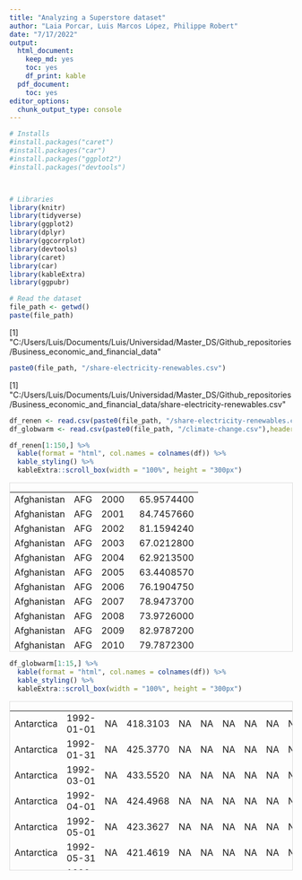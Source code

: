 ```yaml
---
title: "Analyzing a Superstore dataset"
author: "Laia Porcar, Luis Marcos López, Philippe Robert"
date: "7/17/2022"
output:
  html_document:
    keep_md: yes
    toc: yes
    df_print: kable
  pdf_document:
    toc: yes
editor_options:
  chunk_output_type: console
---
```






```r
# Installs
#install.packages("caret")
#install.packages("car")
#install.packages("ggplot2")
#install.packages("devtools")



# Libraries
library(knitr)
library(tidyverse)
library(ggplot2)
library(dplyr)
library(ggcorrplot)
library(devtools) 
library(caret)
library(car)
library(kableExtra)
library(ggpubr)
```




```r
# Read the dataset
file_path <- getwd()
paste(file_path)
```

[1] "C:/Users/Luis/Documents/Luis/Universidad/Master_DS/Github_repositories/Business_economic_and_financial_data"

```r
paste0(file_path, "/share-electricity-renewables.csv")
```

[1] "C:/Users/Luis/Documents/Luis/Universidad/Master_DS/Github_repositories/Business_economic_and_financial_data/share-electricity-renewables.csv"

```r
df_renen <- read.csv(paste0(file_path, "/share-electricity-renewables.csv"),header=TRUE)
df_globwarm <- read.csv(paste0(file_path, "/climate-change.csv"),header=TRUE)

df_renen[1:150,] %>%
  kable(format = "html", col.names = colnames(df)) %>%
  kable_styling() %>%
  kableExtra::scroll_box(width = "100%", height = "300px")
```

<div style="border: 1px solid #ddd; padding: 0px; overflow-y: scroll; height:300px; overflow-x: scroll; width:100%; "><table class="table" style="margin-left: auto; margin-right: auto;">
<tbody>
  <tr>
   <td style="text-align:left;"> Afghanistan </td>
   <td style="text-align:left;"> AFG </td>
   <td style="text-align:right;"> 2000 </td>
   <td style="text-align:right;"> 65.9574400 </td>
  </tr>
  <tr>
   <td style="text-align:left;"> Afghanistan </td>
   <td style="text-align:left;"> AFG </td>
   <td style="text-align:right;"> 2001 </td>
   <td style="text-align:right;"> 84.7457660 </td>
  </tr>
  <tr>
   <td style="text-align:left;"> Afghanistan </td>
   <td style="text-align:left;"> AFG </td>
   <td style="text-align:right;"> 2002 </td>
   <td style="text-align:right;"> 81.1594240 </td>
  </tr>
  <tr>
   <td style="text-align:left;"> Afghanistan </td>
   <td style="text-align:left;"> AFG </td>
   <td style="text-align:right;"> 2003 </td>
   <td style="text-align:right;"> 67.0212800 </td>
  </tr>
  <tr>
   <td style="text-align:left;"> Afghanistan </td>
   <td style="text-align:left;"> AFG </td>
   <td style="text-align:right;"> 2004 </td>
   <td style="text-align:right;"> 62.9213500 </td>
  </tr>
  <tr>
   <td style="text-align:left;"> Afghanistan </td>
   <td style="text-align:left;"> AFG </td>
   <td style="text-align:right;"> 2005 </td>
   <td style="text-align:right;"> 63.4408570 </td>
  </tr>
  <tr>
   <td style="text-align:left;"> Afghanistan </td>
   <td style="text-align:left;"> AFG </td>
   <td style="text-align:right;"> 2006 </td>
   <td style="text-align:right;"> 76.1904750 </td>
  </tr>
  <tr>
   <td style="text-align:left;"> Afghanistan </td>
   <td style="text-align:left;"> AFG </td>
   <td style="text-align:right;"> 2007 </td>
   <td style="text-align:right;"> 78.9473700 </td>
  </tr>
  <tr>
   <td style="text-align:left;"> Afghanistan </td>
   <td style="text-align:left;"> AFG </td>
   <td style="text-align:right;"> 2008 </td>
   <td style="text-align:right;"> 73.9726000 </td>
  </tr>
  <tr>
   <td style="text-align:left;"> Afghanistan </td>
   <td style="text-align:left;"> AFG </td>
   <td style="text-align:right;"> 2009 </td>
   <td style="text-align:right;"> 82.9787200 </td>
  </tr>
  <tr>
   <td style="text-align:left;"> Afghanistan </td>
   <td style="text-align:left;"> AFG </td>
   <td style="text-align:right;"> 2010 </td>
   <td style="text-align:right;"> 79.7872300 </td>
  </tr>
  <tr>
   <td style="text-align:left;"> Afghanistan </td>
   <td style="text-align:left;"> AFG </td>
   <td style="text-align:right;"> 2011 </td>
   <td style="text-align:right;"> 76.9230900 </td>
  </tr>
  <tr>
   <td style="text-align:left;"> Afghanistan </td>
   <td style="text-align:left;"> AFG </td>
   <td style="text-align:right;"> 2012 </td>
   <td style="text-align:right;"> 84.0909100 </td>
  </tr>
  <tr>
   <td style="text-align:left;"> Afghanistan </td>
   <td style="text-align:left;"> AFG </td>
   <td style="text-align:right;"> 2013 </td>
   <td style="text-align:right;"> 80.1801760 </td>
  </tr>
  <tr>
   <td style="text-align:left;"> Afghanistan </td>
   <td style="text-align:left;"> AFG </td>
   <td style="text-align:right;"> 2014 </td>
   <td style="text-align:right;"> 86.2069000 </td>
  </tr>
  <tr>
   <td style="text-align:left;"> Afghanistan </td>
   <td style="text-align:left;"> AFG </td>
   <td style="text-align:right;"> 2015 </td>
   <td style="text-align:right;"> 87.2881400 </td>
  </tr>
  <tr>
   <td style="text-align:left;"> Afghanistan </td>
   <td style="text-align:left;"> AFG </td>
   <td style="text-align:right;"> 2016 </td>
   <td style="text-align:right;"> 87.6032940 </td>
  </tr>
  <tr>
   <td style="text-align:left;"> Afghanistan </td>
   <td style="text-align:left;"> AFG </td>
   <td style="text-align:right;"> 2017 </td>
   <td style="text-align:right;"> 85.8267750 </td>
  </tr>
  <tr>
   <td style="text-align:left;"> Afghanistan </td>
   <td style="text-align:left;"> AFG </td>
   <td style="text-align:right;"> 2018 </td>
   <td style="text-align:right;"> 82.9059800 </td>
  </tr>
  <tr>
   <td style="text-align:left;"> Afghanistan </td>
   <td style="text-align:left;"> AFG </td>
   <td style="text-align:right;"> 2019 </td>
   <td style="text-align:right;"> 83.0188750 </td>
  </tr>
  <tr>
   <td style="text-align:left;"> Afghanistan </td>
   <td style="text-align:left;"> AFG </td>
   <td style="text-align:right;"> 2020 </td>
   <td style="text-align:right;"> 84.6153900 </td>
  </tr>
  <tr>
   <td style="text-align:left;"> Africa </td>
   <td style="text-align:left;">  </td>
   <td style="text-align:right;"> 1985 </td>
   <td style="text-align:right;"> 19.1974540 </td>
  </tr>
  <tr>
   <td style="text-align:left;"> Africa </td>
   <td style="text-align:left;">  </td>
   <td style="text-align:right;"> 1986 </td>
   <td style="text-align:right;"> 19.1790120 </td>
  </tr>
  <tr>
   <td style="text-align:left;"> Africa </td>
   <td style="text-align:left;">  </td>
   <td style="text-align:right;"> 1987 </td>
   <td style="text-align:right;"> 17.7387240 </td>
  </tr>
  <tr>
   <td style="text-align:left;"> Africa </td>
   <td style="text-align:left;">  </td>
   <td style="text-align:right;"> 1988 </td>
   <td style="text-align:right;"> 18.3610740 </td>
  </tr>
  <tr>
   <td style="text-align:left;"> Africa </td>
   <td style="text-align:left;">  </td>
   <td style="text-align:right;"> 1989 </td>
   <td style="text-align:right;"> 18.5532740 </td>
  </tr>
  <tr>
   <td style="text-align:left;"> Africa </td>
   <td style="text-align:left;">  </td>
   <td style="text-align:right;"> 1990 </td>
   <td style="text-align:right;"> 18.2072850 </td>
  </tr>
  <tr>
   <td style="text-align:left;"> Africa </td>
   <td style="text-align:left;">  </td>
   <td style="text-align:right;"> 1991 </td>
   <td style="text-align:right;"> 18.9173150 </td>
  </tr>
  <tr>
   <td style="text-align:left;"> Africa </td>
   <td style="text-align:left;">  </td>
   <td style="text-align:right;"> 1992 </td>
   <td style="text-align:right;"> 17.9012010 </td>
  </tr>
  <tr>
   <td style="text-align:left;"> Africa </td>
   <td style="text-align:left;">  </td>
   <td style="text-align:right;"> 1993 </td>
   <td style="text-align:right;"> 16.9915700 </td>
  </tr>
  <tr>
   <td style="text-align:left;"> Africa </td>
   <td style="text-align:left;">  </td>
   <td style="text-align:right;"> 1994 </td>
   <td style="text-align:right;"> 16.6308210 </td>
  </tr>
  <tr>
   <td style="text-align:left;"> Africa </td>
   <td style="text-align:left;">  </td>
   <td style="text-align:right;"> 1995 </td>
   <td style="text-align:right;"> 16.7589260 </td>
  </tr>
  <tr>
   <td style="text-align:left;"> Africa </td>
   <td style="text-align:left;">  </td>
   <td style="text-align:right;"> 1996 </td>
   <td style="text-align:right;"> 16.6342960 </td>
  </tr>
  <tr>
   <td style="text-align:left;"> Africa </td>
   <td style="text-align:left;">  </td>
   <td style="text-align:right;"> 1997 </td>
   <td style="text-align:right;"> 16.2721350 </td>
  </tr>
  <tr>
   <td style="text-align:left;"> Africa </td>
   <td style="text-align:left;">  </td>
   <td style="text-align:right;"> 1998 </td>
   <td style="text-align:right;"> 16.8194480 </td>
  </tr>
  <tr>
   <td style="text-align:left;"> Africa </td>
   <td style="text-align:left;">  </td>
   <td style="text-align:right;"> 1999 </td>
   <td style="text-align:right;"> 17.2940860 </td>
  </tr>
  <tr>
   <td style="text-align:left;"> Africa </td>
   <td style="text-align:left;">  </td>
   <td style="text-align:right;"> 2000 </td>
   <td style="text-align:right;"> 17.6545260 </td>
  </tr>
  <tr>
   <td style="text-align:left;"> Africa </td>
   <td style="text-align:left;">  </td>
   <td style="text-align:right;"> 2001 </td>
   <td style="text-align:right;"> 18.2166460 </td>
  </tr>
  <tr>
   <td style="text-align:left;"> Africa </td>
   <td style="text-align:left;">  </td>
   <td style="text-align:right;"> 2002 </td>
   <td style="text-align:right;"> 18.0019000 </td>
  </tr>
  <tr>
   <td style="text-align:left;"> Africa </td>
   <td style="text-align:left;">  </td>
   <td style="text-align:right;"> 2003 </td>
   <td style="text-align:right;"> 16.8457780 </td>
  </tr>
  <tr>
   <td style="text-align:left;"> Africa </td>
   <td style="text-align:left;">  </td>
   <td style="text-align:right;"> 2004 </td>
   <td style="text-align:right;"> 16.8254180 </td>
  </tr>
  <tr>
   <td style="text-align:left;"> Africa </td>
   <td style="text-align:left;">  </td>
   <td style="text-align:right;"> 2005 </td>
   <td style="text-align:right;"> 16.5328200 </td>
  </tr>
  <tr>
   <td style="text-align:left;"> Africa </td>
   <td style="text-align:left;">  </td>
   <td style="text-align:right;"> 2006 </td>
   <td style="text-align:right;"> 16.4986040 </td>
  </tr>
  <tr>
   <td style="text-align:left;"> Africa </td>
   <td style="text-align:left;">  </td>
   <td style="text-align:right;"> 2007 </td>
   <td style="text-align:right;"> 16.2771700 </td>
  </tr>
  <tr>
   <td style="text-align:left;"> Africa </td>
   <td style="text-align:left;">  </td>
   <td style="text-align:right;"> 2008 </td>
   <td style="text-align:right;"> 16.2968650 </td>
  </tr>
  <tr>
   <td style="text-align:left;"> Africa </td>
   <td style="text-align:left;">  </td>
   <td style="text-align:right;"> 2009 </td>
   <td style="text-align:right;"> 16.6334820 </td>
  </tr>
  <tr>
   <td style="text-align:left;"> Africa </td>
   <td style="text-align:left;">  </td>
   <td style="text-align:right;"> 2010 </td>
   <td style="text-align:right;"> 16.9411870 </td>
  </tr>
  <tr>
   <td style="text-align:left;"> Africa </td>
   <td style="text-align:left;">  </td>
   <td style="text-align:right;"> 2011 </td>
   <td style="text-align:right;"> 17.0357760 </td>
  </tr>
  <tr>
   <td style="text-align:left;"> Africa </td>
   <td style="text-align:left;">  </td>
   <td style="text-align:right;"> 2012 </td>
   <td style="text-align:right;"> 16.4390180 </td>
  </tr>
  <tr>
   <td style="text-align:left;"> Africa </td>
   <td style="text-align:left;">  </td>
   <td style="text-align:right;"> 2013 </td>
   <td style="text-align:right;"> 16.9646400 </td>
  </tr>
  <tr>
   <td style="text-align:left;"> Africa </td>
   <td style="text-align:left;">  </td>
   <td style="text-align:right;"> 2014 </td>
   <td style="text-align:right;"> 17.7263160 </td>
  </tr>
  <tr>
   <td style="text-align:left;"> Africa </td>
   <td style="text-align:left;">  </td>
   <td style="text-align:right;"> 2015 </td>
   <td style="text-align:right;"> 17.6801720 </td>
  </tr>
  <tr>
   <td style="text-align:left;"> Africa </td>
   <td style="text-align:left;">  </td>
   <td style="text-align:right;"> 2016 </td>
   <td style="text-align:right;"> 17.6496770 </td>
  </tr>
  <tr>
   <td style="text-align:left;"> Africa </td>
   <td style="text-align:left;">  </td>
   <td style="text-align:right;"> 2017 </td>
   <td style="text-align:right;"> 18.6536710 </td>
  </tr>
  <tr>
   <td style="text-align:left;"> Africa </td>
   <td style="text-align:left;">  </td>
   <td style="text-align:right;"> 2018 </td>
   <td style="text-align:right;"> 19.7232480 </td>
  </tr>
  <tr>
   <td style="text-align:left;"> Africa </td>
   <td style="text-align:left;">  </td>
   <td style="text-align:right;"> 2019 </td>
   <td style="text-align:right;"> 20.7351440 </td>
  </tr>
  <tr>
   <td style="text-align:left;"> Africa </td>
   <td style="text-align:left;">  </td>
   <td style="text-align:right;"> 2020 </td>
   <td style="text-align:right;"> 22.4307400 </td>
  </tr>
  <tr>
   <td style="text-align:left;"> Africa </td>
   <td style="text-align:left;">  </td>
   <td style="text-align:right;"> 2021 </td>
   <td style="text-align:right;"> 22.5492200 </td>
  </tr>
  <tr>
   <td style="text-align:left;"> Africa (BP) </td>
   <td style="text-align:left;">  </td>
   <td style="text-align:right;"> 1985 </td>
   <td style="text-align:right;"> 19.1974540 </td>
  </tr>
  <tr>
   <td style="text-align:left;"> Africa (BP) </td>
   <td style="text-align:left;">  </td>
   <td style="text-align:right;"> 1986 </td>
   <td style="text-align:right;"> 19.1790140 </td>
  </tr>
  <tr>
   <td style="text-align:left;"> Africa (BP) </td>
   <td style="text-align:left;">  </td>
   <td style="text-align:right;"> 1987 </td>
   <td style="text-align:right;"> 17.7387240 </td>
  </tr>
  <tr>
   <td style="text-align:left;"> Africa (BP) </td>
   <td style="text-align:left;">  </td>
   <td style="text-align:right;"> 1988 </td>
   <td style="text-align:right;"> 18.3610780 </td>
  </tr>
  <tr>
   <td style="text-align:left;"> Africa (BP) </td>
   <td style="text-align:left;">  </td>
   <td style="text-align:right;"> 1989 </td>
   <td style="text-align:right;"> 18.5532740 </td>
  </tr>
  <tr>
   <td style="text-align:left;"> Africa (BP) </td>
   <td style="text-align:left;">  </td>
   <td style="text-align:right;"> 1990 </td>
   <td style="text-align:right;"> 18.2072850 </td>
  </tr>
  <tr>
   <td style="text-align:left;"> Africa (BP) </td>
   <td style="text-align:left;">  </td>
   <td style="text-align:right;"> 1991 </td>
   <td style="text-align:right;"> 18.9173150 </td>
  </tr>
  <tr>
   <td style="text-align:left;"> Africa (BP) </td>
   <td style="text-align:left;">  </td>
   <td style="text-align:right;"> 1992 </td>
   <td style="text-align:right;"> 17.9012010 </td>
  </tr>
  <tr>
   <td style="text-align:left;"> Africa (BP) </td>
   <td style="text-align:left;">  </td>
   <td style="text-align:right;"> 1993 </td>
   <td style="text-align:right;"> 16.9915680 </td>
  </tr>
  <tr>
   <td style="text-align:left;"> Africa (BP) </td>
   <td style="text-align:left;">  </td>
   <td style="text-align:right;"> 1994 </td>
   <td style="text-align:right;"> 16.6308210 </td>
  </tr>
  <tr>
   <td style="text-align:left;"> Africa (BP) </td>
   <td style="text-align:left;">  </td>
   <td style="text-align:right;"> 1995 </td>
   <td style="text-align:right;"> 16.7589260 </td>
  </tr>
  <tr>
   <td style="text-align:left;"> Africa (BP) </td>
   <td style="text-align:left;">  </td>
   <td style="text-align:right;"> 1996 </td>
   <td style="text-align:right;"> 16.6342960 </td>
  </tr>
  <tr>
   <td style="text-align:left;"> Africa (BP) </td>
   <td style="text-align:left;">  </td>
   <td style="text-align:right;"> 1997 </td>
   <td style="text-align:right;"> 16.2721350 </td>
  </tr>
  <tr>
   <td style="text-align:left;"> Africa (BP) </td>
   <td style="text-align:left;">  </td>
   <td style="text-align:right;"> 1998 </td>
   <td style="text-align:right;"> 16.8194470 </td>
  </tr>
  <tr>
   <td style="text-align:left;"> Africa (BP) </td>
   <td style="text-align:left;">  </td>
   <td style="text-align:right;"> 1999 </td>
   <td style="text-align:right;"> 17.2940860 </td>
  </tr>
  <tr>
   <td style="text-align:left;"> Africa (BP) </td>
   <td style="text-align:left;">  </td>
   <td style="text-align:right;"> 2000 </td>
   <td style="text-align:right;"> 17.6545260 </td>
  </tr>
  <tr>
   <td style="text-align:left;"> Africa (BP) </td>
   <td style="text-align:left;">  </td>
   <td style="text-align:right;"> 2001 </td>
   <td style="text-align:right;"> 18.2166480 </td>
  </tr>
  <tr>
   <td style="text-align:left;"> Africa (BP) </td>
   <td style="text-align:left;">  </td>
   <td style="text-align:right;"> 2002 </td>
   <td style="text-align:right;"> 18.0019000 </td>
  </tr>
  <tr>
   <td style="text-align:left;"> Africa (BP) </td>
   <td style="text-align:left;">  </td>
   <td style="text-align:right;"> 2003 </td>
   <td style="text-align:right;"> 16.8457760 </td>
  </tr>
  <tr>
   <td style="text-align:left;"> Africa (BP) </td>
   <td style="text-align:left;">  </td>
   <td style="text-align:right;"> 2004 </td>
   <td style="text-align:right;"> 16.8254180 </td>
  </tr>
  <tr>
   <td style="text-align:left;"> Africa (BP) </td>
   <td style="text-align:left;">  </td>
   <td style="text-align:right;"> 2005 </td>
   <td style="text-align:right;"> 16.5328180 </td>
  </tr>
  <tr>
   <td style="text-align:left;"> Africa (BP) </td>
   <td style="text-align:left;">  </td>
   <td style="text-align:right;"> 2006 </td>
   <td style="text-align:right;"> 16.4986040 </td>
  </tr>
  <tr>
   <td style="text-align:left;"> Africa (BP) </td>
   <td style="text-align:left;">  </td>
   <td style="text-align:right;"> 2007 </td>
   <td style="text-align:right;"> 16.2771700 </td>
  </tr>
  <tr>
   <td style="text-align:left;"> Africa (BP) </td>
   <td style="text-align:left;">  </td>
   <td style="text-align:right;"> 2008 </td>
   <td style="text-align:right;"> 16.2968650 </td>
  </tr>
  <tr>
   <td style="text-align:left;"> Africa (BP) </td>
   <td style="text-align:left;">  </td>
   <td style="text-align:right;"> 2009 </td>
   <td style="text-align:right;"> 16.6334800 </td>
  </tr>
  <tr>
   <td style="text-align:left;"> Africa (BP) </td>
   <td style="text-align:left;">  </td>
   <td style="text-align:right;"> 2010 </td>
   <td style="text-align:right;"> 16.9411870 </td>
  </tr>
  <tr>
   <td style="text-align:left;"> Africa (BP) </td>
   <td style="text-align:left;">  </td>
   <td style="text-align:right;"> 2011 </td>
   <td style="text-align:right;"> 17.0357780 </td>
  </tr>
  <tr>
   <td style="text-align:left;"> Africa (BP) </td>
   <td style="text-align:left;">  </td>
   <td style="text-align:right;"> 2012 </td>
   <td style="text-align:right;"> 16.4390180 </td>
  </tr>
  <tr>
   <td style="text-align:left;"> Africa (BP) </td>
   <td style="text-align:left;">  </td>
   <td style="text-align:right;"> 2013 </td>
   <td style="text-align:right;"> 16.9646380 </td>
  </tr>
  <tr>
   <td style="text-align:left;"> Africa (BP) </td>
   <td style="text-align:left;">  </td>
   <td style="text-align:right;"> 2014 </td>
   <td style="text-align:right;"> 17.7263160 </td>
  </tr>
  <tr>
   <td style="text-align:left;"> Africa (BP) </td>
   <td style="text-align:left;">  </td>
   <td style="text-align:right;"> 2015 </td>
   <td style="text-align:right;"> 17.6801720 </td>
  </tr>
  <tr>
   <td style="text-align:left;"> Africa (BP) </td>
   <td style="text-align:left;">  </td>
   <td style="text-align:right;"> 2016 </td>
   <td style="text-align:right;"> 17.6496800 </td>
  </tr>
  <tr>
   <td style="text-align:left;"> Africa (BP) </td>
   <td style="text-align:left;">  </td>
   <td style="text-align:right;"> 2017 </td>
   <td style="text-align:right;"> 18.6536730 </td>
  </tr>
  <tr>
   <td style="text-align:left;"> Africa (BP) </td>
   <td style="text-align:left;">  </td>
   <td style="text-align:right;"> 2018 </td>
   <td style="text-align:right;"> 19.7232480 </td>
  </tr>
  <tr>
   <td style="text-align:left;"> Africa (BP) </td>
   <td style="text-align:left;">  </td>
   <td style="text-align:right;"> 2019 </td>
   <td style="text-align:right;"> 20.7351460 </td>
  </tr>
  <tr>
   <td style="text-align:left;"> Africa (BP) </td>
   <td style="text-align:left;">  </td>
   <td style="text-align:right;"> 2020 </td>
   <td style="text-align:right;"> 22.4307400 </td>
  </tr>
  <tr>
   <td style="text-align:left;"> Africa (BP) </td>
   <td style="text-align:left;">  </td>
   <td style="text-align:right;"> 2021 </td>
   <td style="text-align:right;"> 22.5492200 </td>
  </tr>
  <tr>
   <td style="text-align:left;"> Albania </td>
   <td style="text-align:left;"> ALB </td>
   <td style="text-align:right;"> 1990 </td>
   <td style="text-align:right;"> 86.3636400 </td>
  </tr>
  <tr>
   <td style="text-align:left;"> Albania </td>
   <td style="text-align:left;"> ALB </td>
   <td style="text-align:right;"> 1991 </td>
   <td style="text-align:right;"> 92.1466000 </td>
  </tr>
  <tr>
   <td style="text-align:left;"> Albania </td>
   <td style="text-align:left;"> ALB </td>
   <td style="text-align:right;"> 1992 </td>
   <td style="text-align:right;"> 95.0000000 </td>
  </tr>
  <tr>
   <td style="text-align:left;"> Albania </td>
   <td style="text-align:left;"> ALB </td>
   <td style="text-align:right;"> 1993 </td>
   <td style="text-align:right;"> 93.7677100 </td>
  </tr>
  <tr>
   <td style="text-align:left;"> Albania </td>
   <td style="text-align:left;"> ALB </td>
   <td style="text-align:right;"> 1994 </td>
   <td style="text-align:right;"> 95.6852800 </td>
  </tr>
  <tr>
   <td style="text-align:left;"> Albania </td>
   <td style="text-align:left;"> ALB </td>
   <td style="text-align:right;"> 1995 </td>
   <td style="text-align:right;"> 93.9597300 </td>
  </tr>
  <tr>
   <td style="text-align:left;"> Albania </td>
   <td style="text-align:left;"> ALB </td>
   <td style="text-align:right;"> 1996 </td>
   <td style="text-align:right;"> 95.6594400 </td>
  </tr>
  <tr>
   <td style="text-align:left;"> Albania </td>
   <td style="text-align:left;"> ALB </td>
   <td style="text-align:right;"> 1997 </td>
   <td style="text-align:right;"> 96.1759100 </td>
  </tr>
  <tr>
   <td style="text-align:left;"> Albania </td>
   <td style="text-align:left;"> ALB </td>
   <td style="text-align:right;"> 1998 </td>
   <td style="text-align:right;"> 96.2818000 </td>
  </tr>
  <tr>
   <td style="text-align:left;"> Albania </td>
   <td style="text-align:left;"> ALB </td>
   <td style="text-align:right;"> 1999 </td>
   <td style="text-align:right;"> 97.4169700 </td>
  </tr>
  <tr>
   <td style="text-align:left;"> Albania </td>
   <td style="text-align:left;"> ALB </td>
   <td style="text-align:right;"> 2000 </td>
   <td style="text-align:right;"> 96.2264200 </td>
  </tr>
  <tr>
   <td style="text-align:left;"> Albania </td>
   <td style="text-align:left;"> ALB </td>
   <td style="text-align:right;"> 2001 </td>
   <td style="text-align:right;"> 95.4423600 </td>
  </tr>
  <tr>
   <td style="text-align:left;"> Albania </td>
   <td style="text-align:left;"> ALB </td>
   <td style="text-align:right;"> 2002 </td>
   <td style="text-align:right;"> 93.8502660 </td>
  </tr>
  <tr>
   <td style="text-align:left;"> Albania </td>
   <td style="text-align:left;"> ALB </td>
   <td style="text-align:right;"> 2003 </td>
   <td style="text-align:right;"> 97.8000000 </td>
  </tr>
  <tr>
   <td style="text-align:left;"> Albania </td>
   <td style="text-align:left;"> ALB </td>
   <td style="text-align:right;"> 2004 </td>
   <td style="text-align:right;"> 97.5044560 </td>
  </tr>
  <tr>
   <td style="text-align:left;"> Albania </td>
   <td style="text-align:left;"> ALB </td>
   <td style="text-align:right;"> 2005 </td>
   <td style="text-align:right;"> 98.7132340 </td>
  </tr>
  <tr>
   <td style="text-align:left;"> Albania </td>
   <td style="text-align:left;"> ALB </td>
   <td style="text-align:right;"> 2006 </td>
   <td style="text-align:right;"> 98.3695700 </td>
  </tr>
  <tr>
   <td style="text-align:left;"> Albania </td>
   <td style="text-align:left;"> ALB </td>
   <td style="text-align:right;"> 2007 </td>
   <td style="text-align:right;"> 97.5524500 </td>
  </tr>
  <tr>
   <td style="text-align:left;"> Albania </td>
   <td style="text-align:left;"> ALB </td>
   <td style="text-align:right;"> 2008 </td>
   <td style="text-align:right;"> 100.0000000 </td>
  </tr>
  <tr>
   <td style="text-align:left;"> Albania </td>
   <td style="text-align:left;"> ALB </td>
   <td style="text-align:right;"> 2009 </td>
   <td style="text-align:right;"> 100.0000000 </td>
  </tr>
  <tr>
   <td style="text-align:left;"> Albania </td>
   <td style="text-align:left;"> ALB </td>
   <td style="text-align:right;"> 2010 </td>
   <td style="text-align:right;"> 100.0000000 </td>
  </tr>
  <tr>
   <td style="text-align:left;"> Albania </td>
   <td style="text-align:left;"> ALB </td>
   <td style="text-align:right;"> 2011 </td>
   <td style="text-align:right;"> 98.5680160 </td>
  </tr>
  <tr>
   <td style="text-align:left;"> Albania </td>
   <td style="text-align:left;"> ALB </td>
   <td style="text-align:right;"> 2012 </td>
   <td style="text-align:right;"> 100.0000000 </td>
  </tr>
  <tr>
   <td style="text-align:left;"> Albania </td>
   <td style="text-align:left;"> ALB </td>
   <td style="text-align:right;"> 2013 </td>
   <td style="text-align:right;"> 100.0000000 </td>
  </tr>
  <tr>
   <td style="text-align:left;"> Albania </td>
   <td style="text-align:left;"> ALB </td>
   <td style="text-align:right;"> 2014 </td>
   <td style="text-align:right;"> 100.0000000 </td>
  </tr>
  <tr>
   <td style="text-align:left;"> Albania </td>
   <td style="text-align:left;"> ALB </td>
   <td style="text-align:right;"> 2015 </td>
   <td style="text-align:right;"> 100.0000000 </td>
  </tr>
  <tr>
   <td style="text-align:left;"> Albania </td>
   <td style="text-align:left;"> ALB </td>
   <td style="text-align:right;"> 2016 </td>
   <td style="text-align:right;"> 100.0000000 </td>
  </tr>
  <tr>
   <td style="text-align:left;"> Albania </td>
   <td style="text-align:left;"> ALB </td>
   <td style="text-align:right;"> 2017 </td>
   <td style="text-align:right;"> 100.0000000 </td>
  </tr>
  <tr>
   <td style="text-align:left;"> Albania </td>
   <td style="text-align:left;"> ALB </td>
   <td style="text-align:right;"> 2018 </td>
   <td style="text-align:right;"> 100.0000000 </td>
  </tr>
  <tr>
   <td style="text-align:left;"> Albania </td>
   <td style="text-align:left;"> ALB </td>
   <td style="text-align:right;"> 2019 </td>
   <td style="text-align:right;"> 100.0000000 </td>
  </tr>
  <tr>
   <td style="text-align:left;"> Albania </td>
   <td style="text-align:left;"> ALB </td>
   <td style="text-align:right;"> 2020 </td>
   <td style="text-align:right;"> 100.0000000 </td>
  </tr>
  <tr>
   <td style="text-align:left;"> Algeria </td>
   <td style="text-align:left;"> DZA </td>
   <td style="text-align:right;"> 1985 </td>
   <td style="text-align:right;"> 5.2631583 </td>
  </tr>
  <tr>
   <td style="text-align:left;"> Algeria </td>
   <td style="text-align:left;"> DZA </td>
   <td style="text-align:right;"> 1986 </td>
   <td style="text-align:right;"> 1.9258916 </td>
  </tr>
  <tr>
   <td style="text-align:left;"> Algeria </td>
   <td style="text-align:left;"> DZA </td>
   <td style="text-align:right;"> 1987 </td>
   <td style="text-align:right;"> 3.9223394 </td>
  </tr>
  <tr>
   <td style="text-align:left;"> Algeria </td>
   <td style="text-align:left;"> DZA </td>
   <td style="text-align:right;"> 1988 </td>
   <td style="text-align:right;"> 1.3103250 </td>
  </tr>
  <tr>
   <td style="text-align:left;"> Algeria </td>
   <td style="text-align:left;"> DZA </td>
   <td style="text-align:right;"> 1989 </td>
   <td style="text-align:right;"> 1.4748107 </td>
  </tr>
  <tr>
   <td style="text-align:left;"> Algeria </td>
   <td style="text-align:left;"> DZA </td>
   <td style="text-align:right;"> 1990 </td>
   <td style="text-align:right;"> 0.8383011 </td>
  </tr>
  <tr>
   <td style="text-align:left;"> Algeria </td>
   <td style="text-align:left;"> DZA </td>
   <td style="text-align:right;"> 1991 </td>
   <td style="text-align:right;"> 1.6892477 </td>
  </tr>
  <tr>
   <td style="text-align:left;"> Algeria </td>
   <td style="text-align:left;"> DZA </td>
   <td style="text-align:right;"> 1992 </td>
   <td style="text-align:right;"> 1.0882642 </td>
  </tr>
  <tr>
   <td style="text-align:left;"> Algeria </td>
   <td style="text-align:left;"> DZA </td>
   <td style="text-align:right;"> 1993 </td>
   <td style="text-align:right;"> 1.8182755 </td>
  </tr>
  <tr>
   <td style="text-align:left;"> Algeria </td>
   <td style="text-align:left;"> DZA </td>
   <td style="text-align:right;"> 1994 </td>
   <td style="text-align:right;"> 0.8348840 </td>
  </tr>
  <tr>
   <td style="text-align:left;"> Algeria </td>
   <td style="text-align:left;"> DZA </td>
   <td style="text-align:right;"> 1995 </td>
   <td style="text-align:right;"> 0.9789501 </td>
  </tr>
  <tr>
   <td style="text-align:left;"> Algeria </td>
   <td style="text-align:left;"> DZA </td>
   <td style="text-align:right;"> 1996 </td>
   <td style="text-align:right;"> 0.6536265 </td>
  </tr>
  <tr>
   <td style="text-align:left;"> Algeria </td>
   <td style="text-align:left;"> DZA </td>
   <td style="text-align:right;"> 1997 </td>
   <td style="text-align:right;"> 0.3488859 </td>
  </tr>
  <tr>
   <td style="text-align:left;"> Algeria </td>
   <td style="text-align:left;"> DZA </td>
   <td style="text-align:right;"> 1998 </td>
   <td style="text-align:right;"> 0.9242542 </td>
  </tr>
  <tr>
   <td style="text-align:left;"> Algeria </td>
   <td style="text-align:left;"> DZA </td>
   <td style="text-align:right;"> 1999 </td>
   <td style="text-align:right;"> 0.8199701 </td>
  </tr>
  <tr>
   <td style="text-align:left;"> Algeria </td>
   <td style="text-align:left;"> DZA </td>
   <td style="text-align:right;"> 2000 </td>
   <td style="text-align:right;"> 0.2124980 </td>
  </tr>
  <tr>
   <td style="text-align:left;"> Algeria </td>
   <td style="text-align:left;"> DZA </td>
   <td style="text-align:right;"> 2001 </td>
   <td style="text-align:right;"> 0.2591549 </td>
  </tr>
  <tr>
   <td style="text-align:left;"> Algeria </td>
   <td style="text-align:left;"> DZA </td>
   <td style="text-align:right;"> 2002 </td>
   <td style="text-align:right;"> 0.2061632 </td>
  </tr>
  <tr>
   <td style="text-align:left;"> Algeria </td>
   <td style="text-align:left;"> DZA </td>
   <td style="text-align:right;"> 2003 </td>
   <td style="text-align:right;"> 0.8974532 </td>
  </tr>
  <tr>
   <td style="text-align:left;"> Algeria </td>
   <td style="text-align:left;"> DZA </td>
   <td style="text-align:right;"> 2004 </td>
   <td style="text-align:right;"> 0.8032256 </td>
  </tr>
  <tr>
   <td style="text-align:left;"> Algeria </td>
   <td style="text-align:left;"> DZA </td>
   <td style="text-align:right;"> 2005 </td>
   <td style="text-align:right;"> 1.6373285 </td>
  </tr>
  <tr>
   <td style="text-align:left;"> Algeria </td>
   <td style="text-align:left;"> DZA </td>
   <td style="text-align:right;"> 2006 </td>
   <td style="text-align:right;"> 0.6177080 </td>
  </tr>
  <tr>
   <td style="text-align:left;"> Algeria </td>
   <td style="text-align:left;"> DZA </td>
   <td style="text-align:right;"> 2007 </td>
   <td style="text-align:right;"> 0.6057357 </td>
  </tr>
  <tr>
   <td style="text-align:left;"> Algeria </td>
   <td style="text-align:left;"> DZA </td>
   <td style="text-align:right;"> 2008 </td>
   <td style="text-align:right;"> 0.7033327 </td>
  </tr>
</tbody>
</table></div>

```r
df_globwarm[1:15,] %>%
  kable(format = "html", col.names = colnames(df)) %>%
  kable_styling() %>%
  kableExtra::scroll_box(width = "100%", height = "300px")
```

<div style="border: 1px solid #ddd; padding: 0px; overflow-y: scroll; height:300px; overflow-x: scroll; width:100%; "><table class="table" style="margin-left: auto; margin-right: auto;">
<tbody>
  <tr>
   <td style="text-align:left;"> Antarctica </td>
   <td style="text-align:left;"> 1992-01-01 </td>
   <td style="text-align:right;"> NA </td>
   <td style="text-align:right;"> 418.3103 </td>
   <td style="text-align:right;"> NA </td>
   <td style="text-align:right;"> NA </td>
   <td style="text-align:right;"> NA </td>
   <td style="text-align:right;"> NA </td>
   <td style="text-align:right;"> NA </td>
   <td style="text-align:right;"> NA </td>
   <td style="text-align:right;"> NA </td>
   <td style="text-align:right;"> NA </td>
   <td style="text-align:right;"> NA </td>
   <td style="text-align:right;"> NA </td>
   <td style="text-align:right;"> NA </td>
   <td style="text-align:right;"> NA </td>
   <td style="text-align:right;"> NA </td>
   <td style="text-align:right;"> NA </td>
   <td style="text-align:right;"> NA </td>
   <td style="text-align:right;"> NA </td>
  </tr>
  <tr>
   <td style="text-align:left;"> Antarctica </td>
   <td style="text-align:left;"> 1992-01-31 </td>
   <td style="text-align:right;"> NA </td>
   <td style="text-align:right;"> 425.3770 </td>
   <td style="text-align:right;"> NA </td>
   <td style="text-align:right;"> NA </td>
   <td style="text-align:right;"> NA </td>
   <td style="text-align:right;"> NA </td>
   <td style="text-align:right;"> NA </td>
   <td style="text-align:right;"> NA </td>
   <td style="text-align:right;"> NA </td>
   <td style="text-align:right;"> NA </td>
   <td style="text-align:right;"> NA </td>
   <td style="text-align:right;"> NA </td>
   <td style="text-align:right;"> NA </td>
   <td style="text-align:right;"> NA </td>
   <td style="text-align:right;"> NA </td>
   <td style="text-align:right;"> NA </td>
   <td style="text-align:right;"> NA </td>
   <td style="text-align:right;"> NA </td>
  </tr>
  <tr>
   <td style="text-align:left;"> Antarctica </td>
   <td style="text-align:left;"> 1992-03-01 </td>
   <td style="text-align:right;"> NA </td>
   <td style="text-align:right;"> 433.5520 </td>
   <td style="text-align:right;"> NA </td>
   <td style="text-align:right;"> NA </td>
   <td style="text-align:right;"> NA </td>
   <td style="text-align:right;"> NA </td>
   <td style="text-align:right;"> NA </td>
   <td style="text-align:right;"> NA </td>
   <td style="text-align:right;"> NA </td>
   <td style="text-align:right;"> NA </td>
   <td style="text-align:right;"> NA </td>
   <td style="text-align:right;"> NA </td>
   <td style="text-align:right;"> NA </td>
   <td style="text-align:right;"> NA </td>
   <td style="text-align:right;"> NA </td>
   <td style="text-align:right;"> NA </td>
   <td style="text-align:right;"> NA </td>
   <td style="text-align:right;"> NA </td>
  </tr>
  <tr>
   <td style="text-align:left;"> Antarctica </td>
   <td style="text-align:left;"> 1992-04-01 </td>
   <td style="text-align:right;"> NA </td>
   <td style="text-align:right;"> 424.4968 </td>
   <td style="text-align:right;"> NA </td>
   <td style="text-align:right;"> NA </td>
   <td style="text-align:right;"> NA </td>
   <td style="text-align:right;"> NA </td>
   <td style="text-align:right;"> NA </td>
   <td style="text-align:right;"> NA </td>
   <td style="text-align:right;"> NA </td>
   <td style="text-align:right;"> NA </td>
   <td style="text-align:right;"> NA </td>
   <td style="text-align:right;"> NA </td>
   <td style="text-align:right;"> NA </td>
   <td style="text-align:right;"> NA </td>
   <td style="text-align:right;"> NA </td>
   <td style="text-align:right;"> NA </td>
   <td style="text-align:right;"> NA </td>
   <td style="text-align:right;"> NA </td>
  </tr>
  <tr>
   <td style="text-align:left;"> Antarctica </td>
   <td style="text-align:left;"> 1992-05-01 </td>
   <td style="text-align:right;"> NA </td>
   <td style="text-align:right;"> 423.3627 </td>
   <td style="text-align:right;"> NA </td>
   <td style="text-align:right;"> NA </td>
   <td style="text-align:right;"> NA </td>
   <td style="text-align:right;"> NA </td>
   <td style="text-align:right;"> NA </td>
   <td style="text-align:right;"> NA </td>
   <td style="text-align:right;"> NA </td>
   <td style="text-align:right;"> NA </td>
   <td style="text-align:right;"> NA </td>
   <td style="text-align:right;"> NA </td>
   <td style="text-align:right;"> NA </td>
   <td style="text-align:right;"> NA </td>
   <td style="text-align:right;"> NA </td>
   <td style="text-align:right;"> NA </td>
   <td style="text-align:right;"> NA </td>
   <td style="text-align:right;"> NA </td>
  </tr>
  <tr>
   <td style="text-align:left;"> Antarctica </td>
   <td style="text-align:left;"> 1992-05-31 </td>
   <td style="text-align:right;"> NA </td>
   <td style="text-align:right;"> 421.4619 </td>
   <td style="text-align:right;"> NA </td>
   <td style="text-align:right;"> NA </td>
   <td style="text-align:right;"> NA </td>
   <td style="text-align:right;"> NA </td>
   <td style="text-align:right;"> NA </td>
   <td style="text-align:right;"> NA </td>
   <td style="text-align:right;"> NA </td>
   <td style="text-align:right;"> NA </td>
   <td style="text-align:right;"> NA </td>
   <td style="text-align:right;"> NA </td>
   <td style="text-align:right;"> NA </td>
   <td style="text-align:right;"> NA </td>
   <td style="text-align:right;"> NA </td>
   <td style="text-align:right;"> NA </td>
   <td style="text-align:right;"> NA </td>
   <td style="text-align:right;"> NA </td>
  </tr>
  <tr>
   <td style="text-align:left;"> Antarctica </td>
   <td style="text-align:left;"> 1992-07-01 </td>
   <td style="text-align:right;"> NA </td>
   <td style="text-align:right;"> 421.2362 </td>
   <td style="text-align:right;"> NA </td>
   <td style="text-align:right;"> NA </td>
   <td style="text-align:right;"> NA </td>
   <td style="text-align:right;"> NA </td>
   <td style="text-align:right;"> NA </td>
   <td style="text-align:right;"> NA </td>
   <td style="text-align:right;"> NA </td>
   <td style="text-align:right;"> NA </td>
   <td style="text-align:right;"> NA </td>
   <td style="text-align:right;"> NA </td>
   <td style="text-align:right;"> NA </td>
   <td style="text-align:right;"> NA </td>
   <td style="text-align:right;"> NA </td>
   <td style="text-align:right;"> NA </td>
   <td style="text-align:right;"> NA </td>
   <td style="text-align:right;"> NA </td>
  </tr>
  <tr>
   <td style="text-align:left;"> Antarctica </td>
   <td style="text-align:left;"> 1992-07-31 </td>
   <td style="text-align:right;"> NA </td>
   <td style="text-align:right;"> 422.9604 </td>
   <td style="text-align:right;"> NA </td>
   <td style="text-align:right;"> NA </td>
   <td style="text-align:right;"> NA </td>
   <td style="text-align:right;"> NA </td>
   <td style="text-align:right;"> NA </td>
   <td style="text-align:right;"> NA </td>
   <td style="text-align:right;"> NA </td>
   <td style="text-align:right;"> NA </td>
   <td style="text-align:right;"> NA </td>
   <td style="text-align:right;"> NA </td>
   <td style="text-align:right;"> NA </td>
   <td style="text-align:right;"> NA </td>
   <td style="text-align:right;"> NA </td>
   <td style="text-align:right;"> NA </td>
   <td style="text-align:right;"> NA </td>
   <td style="text-align:right;"> NA </td>
  </tr>
  <tr>
   <td style="text-align:left;"> Antarctica </td>
   <td style="text-align:left;"> 1992-08-30 </td>
   <td style="text-align:right;"> NA </td>
   <td style="text-align:right;"> 425.3638 </td>
   <td style="text-align:right;"> NA </td>
   <td style="text-align:right;"> NA </td>
   <td style="text-align:right;"> NA </td>
   <td style="text-align:right;"> NA </td>
   <td style="text-align:right;"> NA </td>
   <td style="text-align:right;"> NA </td>
   <td style="text-align:right;"> NA </td>
   <td style="text-align:right;"> NA </td>
   <td style="text-align:right;"> NA </td>
   <td style="text-align:right;"> NA </td>
   <td style="text-align:right;"> NA </td>
   <td style="text-align:right;"> NA </td>
   <td style="text-align:right;"> NA </td>
   <td style="text-align:right;"> NA </td>
   <td style="text-align:right;"> NA </td>
   <td style="text-align:right;"> NA </td>
  </tr>
  <tr>
   <td style="text-align:left;"> Antarctica </td>
   <td style="text-align:left;"> 1992-09-30 </td>
   <td style="text-align:right;"> NA </td>
   <td style="text-align:right;"> 426.9630 </td>
   <td style="text-align:right;"> NA </td>
   <td style="text-align:right;"> NA </td>
   <td style="text-align:right;"> NA </td>
   <td style="text-align:right;"> NA </td>
   <td style="text-align:right;"> NA </td>
   <td style="text-align:right;"> NA </td>
   <td style="text-align:right;"> NA </td>
   <td style="text-align:right;"> NA </td>
   <td style="text-align:right;"> NA </td>
   <td style="text-align:right;"> NA </td>
   <td style="text-align:right;"> NA </td>
   <td style="text-align:right;"> NA </td>
   <td style="text-align:right;"> NA </td>
   <td style="text-align:right;"> NA </td>
   <td style="text-align:right;"> NA </td>
   <td style="text-align:right;"> NA </td>
  </tr>
  <tr>
   <td style="text-align:left;"> Antarctica </td>
   <td style="text-align:left;"> 1992-10-30 </td>
   <td style="text-align:right;"> NA </td>
   <td style="text-align:right;"> 426.0322 </td>
   <td style="text-align:right;"> NA </td>
   <td style="text-align:right;"> NA </td>
   <td style="text-align:right;"> NA </td>
   <td style="text-align:right;"> NA </td>
   <td style="text-align:right;"> NA </td>
   <td style="text-align:right;"> NA </td>
   <td style="text-align:right;"> NA </td>
   <td style="text-align:right;"> NA </td>
   <td style="text-align:right;"> NA </td>
   <td style="text-align:right;"> NA </td>
   <td style="text-align:right;"> NA </td>
   <td style="text-align:right;"> NA </td>
   <td style="text-align:right;"> NA </td>
   <td style="text-align:right;"> NA </td>
   <td style="text-align:right;"> NA </td>
   <td style="text-align:right;"> NA </td>
  </tr>
  <tr>
   <td style="text-align:left;"> Antarctica </td>
   <td style="text-align:left;"> 1992-11-29 </td>
   <td style="text-align:right;"> NA </td>
   <td style="text-align:right;"> 427.3198 </td>
   <td style="text-align:right;"> NA </td>
   <td style="text-align:right;"> NA </td>
   <td style="text-align:right;"> NA </td>
   <td style="text-align:right;"> NA </td>
   <td style="text-align:right;"> NA </td>
   <td style="text-align:right;"> NA </td>
   <td style="text-align:right;"> NA </td>
   <td style="text-align:right;"> NA </td>
   <td style="text-align:right;"> NA </td>
   <td style="text-align:right;"> NA </td>
   <td style="text-align:right;"> NA </td>
   <td style="text-align:right;"> NA </td>
   <td style="text-align:right;"> NA </td>
   <td style="text-align:right;"> NA </td>
   <td style="text-align:right;"> NA </td>
   <td style="text-align:right;"> NA </td>
  </tr>
  <tr>
   <td style="text-align:left;"> Antarctica </td>
   <td style="text-align:left;"> 1993-01-01 </td>
   <td style="text-align:right;"> NA </td>
   <td style="text-align:right;"> 430.2821 </td>
   <td style="text-align:right;"> NA </td>
   <td style="text-align:right;"> NA </td>
   <td style="text-align:right;"> NA </td>
   <td style="text-align:right;"> NA </td>
   <td style="text-align:right;"> NA </td>
   <td style="text-align:right;"> NA </td>
   <td style="text-align:right;"> NA </td>
   <td style="text-align:right;"> NA </td>
   <td style="text-align:right;"> NA </td>
   <td style="text-align:right;"> NA </td>
   <td style="text-align:right;"> NA </td>
   <td style="text-align:right;"> NA </td>
   <td style="text-align:right;"> NA </td>
   <td style="text-align:right;"> NA </td>
   <td style="text-align:right;"> NA </td>
   <td style="text-align:right;"> NA </td>
  </tr>
  <tr>
   <td style="text-align:left;"> Antarctica </td>
   <td style="text-align:left;"> 1993-01-31 </td>
   <td style="text-align:right;"> NA </td>
   <td style="text-align:right;"> 434.4374 </td>
   <td style="text-align:right;"> NA </td>
   <td style="text-align:right;"> NA </td>
   <td style="text-align:right;"> NA </td>
   <td style="text-align:right;"> NA </td>
   <td style="text-align:right;"> NA </td>
   <td style="text-align:right;"> NA </td>
   <td style="text-align:right;"> NA </td>
   <td style="text-align:right;"> NA </td>
   <td style="text-align:right;"> NA </td>
   <td style="text-align:right;"> NA </td>
   <td style="text-align:right;"> NA </td>
   <td style="text-align:right;"> NA </td>
   <td style="text-align:right;"> NA </td>
   <td style="text-align:right;"> NA </td>
   <td style="text-align:right;"> NA </td>
   <td style="text-align:right;"> NA </td>
  </tr>
  <tr>
   <td style="text-align:left;"> Antarctica </td>
   <td style="text-align:left;"> 1993-03-02 </td>
   <td style="text-align:right;"> NA </td>
   <td style="text-align:right;"> 437.6219 </td>
   <td style="text-align:right;"> NA </td>
   <td style="text-align:right;"> NA </td>
   <td style="text-align:right;"> NA </td>
   <td style="text-align:right;"> NA </td>
   <td style="text-align:right;"> NA </td>
   <td style="text-align:right;"> NA </td>
   <td style="text-align:right;"> NA </td>
   <td style="text-align:right;"> NA </td>
   <td style="text-align:right;"> NA </td>
   <td style="text-align:right;"> NA </td>
   <td style="text-align:right;"> NA </td>
   <td style="text-align:right;"> NA </td>
   <td style="text-align:right;"> NA </td>
   <td style="text-align:right;"> NA </td>
   <td style="text-align:right;"> NA </td>
   <td style="text-align:right;"> NA </td>
  </tr>
</tbody>
</table></div>
